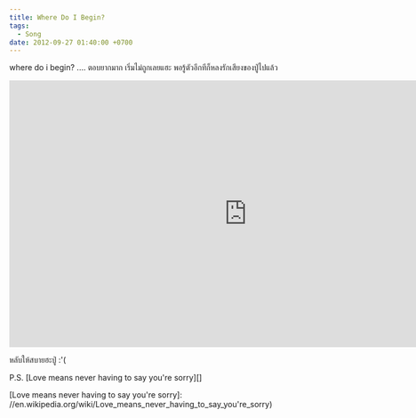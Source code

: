 ```yaml
---
title: Where Do I Begin?
tags:
  - Song
date: 2012-09-27 01:40:00 +0700
---
```


where do i begin? .... ตอบยากมาก เริ่มไม่ถูกเลยแฮะ พอรู้ตัวอีกทีก็หลงรักเสียงของปู่ไปแล้ว

<iframe width="853" height="480" src="https://www.youtube.com/embed/O_FklOwMyoE" frameborder="0" allowfullscreen></iframe>

หลับให้สบายฮะปู่ :'(

P.S. [Love means never having to say you're sorry][]


[Love means never having to say you're sorry]: //en.wikipedia.org/wiki/Love_means_never_having_to_say_you're_sorry)
